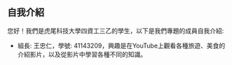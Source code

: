 ## 自我介紹
您好！我們是虎尾科技大學四資工三乙的學生，以下是我們專題的成員自我介紹:
- 組長: 王忠仁，學號: 41143209，興趣是在YouTube上觀看各種旅遊、美食的介紹影片，以及從影片中學習各種不同的知識。
<!-- 
## 專案概述
這個專案是一個**圖書館管理系統**，使用關聯式資料庫來實現以下功能：
- 管理書籍資訊（書名、作者、出版年份等）
- 管理會員資訊（姓名、聯絡方式等）
- 管理圖書館員資訊（姓名、聯絡方式等）
- 記錄借閱與歸還資訊（誰借了什麼書、何時借、何時還）

## 資料表設計
專案包含以下 4 個資料表：
1. **Books**：儲存書籍資訊。
2. **Members**：儲存會員資訊。
3. **Librarians**：儲存圖書館員資訊。
4. **Borrowing_Records**：記錄借閱紀錄（作為外鍵表，處理多對多關係）。

詳細的資料表結構與 ER Diagram 請參考專案文件。

## 專案特色
- 使用 ER Diagram 展示資料表之間的關係。
- 設計了多對多關係的橋接表（Borrowing_Records）。
- 提供了範例資料與 SQL 語法，方便測試與展示。

## 如何使用
1. 使用 MySQL 或其他關聯式資料庫管理系統。
2. 執行提供的 SQL 語法來建立資料表（詳見 `schema.sql`）。
3. 插入範例資料（詳見 `data.sql`）。
4. 可根據需求執行查詢，例如查詢某會員的借閱紀錄。

## 聯絡方式
如果有任何問題或建議，歡迎聯絡我：
- 電子郵件：[你的email@example.com]

感謝您的閱讀與指導！
-->
